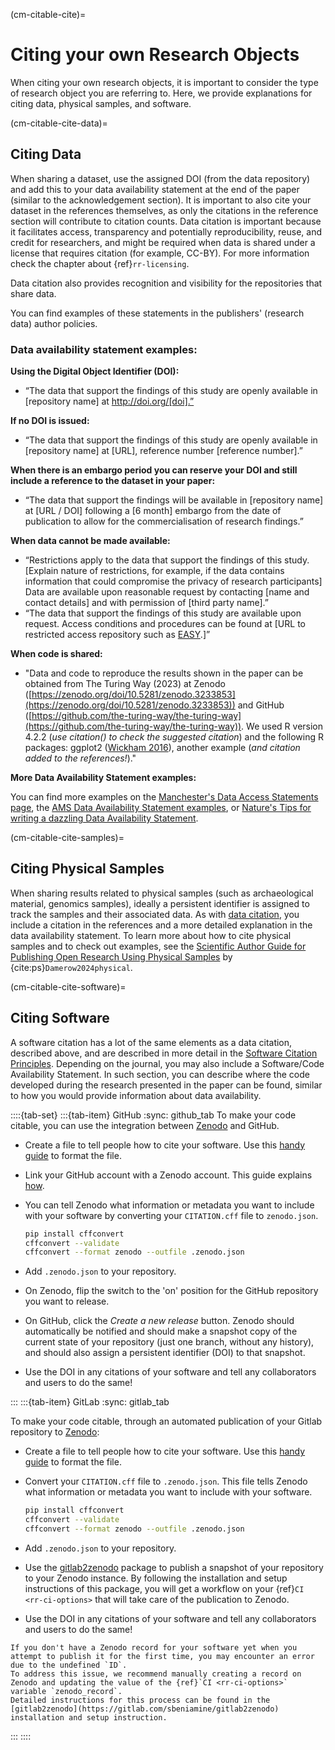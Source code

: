 (cm-citable-cite)=
# Citing your own Research Objects

When citing your own research objects, it is important to consider the type of research object you are referring to. 
Here, we provide explanations for citing data, physical samples, and software.

(cm-citable-cite-data)=
## Citing Data
When sharing a dataset, use the assigned DOI (from the data repository) and add this to your data availability statement at the end of the paper (similar to the acknowledgement section). 
It is important to also cite your dataset in the references themselves, as only the citations in the reference section will contribute to citation counts.
Data citation is important because it facilitates access, transparency and potentially reproducibility, reuse, and credit for researchers, and might be required when data is shared under a license that requires citation (for example, CC-BY). For more information check the chapter about {ref}`rr-licensing`.

Data citation also provides recognition and visibility for the repositories that share data.

You can find examples of these statements in the publishers' (research data) author policies.

### Data availability statement examples:

**Using the Digital Object Identifier (DOI):**
- “The data that support the findings of this study are openly available in [repository name] at http://doi.org/[doi].”

**If no DOI is issued:**
- “The data that support the findings of this study are openly available in [repository name] at [URL], reference number [reference number].”

**When there is an embargo period you can reserve your DOI and still include a reference to the dataset in your paper:**
- “The data that support the findings will be available in [repository name] at [URL / DOI] following a [6 month] embargo from the date of publication to allow for the commercialisation of research findings.”

**When data cannot be made available:**
- “Restrictions apply to the data that support the findings of this study.
[Explain nature of restrictions, for example, if the data contains information that could compromise the privacy of research participants] Data are available upon reasonable request by contacting [name and contact details] and with permission of [third party name].”
-  “The data that support the findings of this study are available upon request.
Access conditions and procedures can be found at [URL to restricted access repository such as [EASY](https://easy.dans.knaw.nl/ui/home).]”

**When code is shared:**
- "Data and code to reproduce the results shown in the paper can be obtained from The Turing Way (2023) at Zenodo ([https://zenodo.org/doi/10.5281/zenodo.3233853](https://zenodo.org/doi/10.5281/zenodo.3233853)) and GitHub ([https://github.com/the-turing-way/the-turing-way](https://github.com/the-turing-way/the-turing-way)). We used R version 4.2.2 (*use citation() to check the suggested citation*) and the following R packages: ggplot2 ([Wickham 2016](https://cran.r-project.org/web/packages/ggplot2/citation.html)), another example (*and citation added to the references!*)." 

**More Data Availability Statement examples:**

You can find more examples on the [Manchester's Data Access Statements page](https://www.library.manchester.ac.uk/services/research/research-data-management/sharing/data-access-statements/), the [AMS Data Availability Statement examples](https://www.ametsoc.org/index.cfm/ams/publications/author-information/formatting-and-manuscript-components/data-availability-statement-examples/), or [Nature's Tips for writing a dazzling Data Availability Statement](https://researchdata.springernature.com/posts/tips-for-writing-a-dazzling-das-data-availability-statement).

(cm-citable-cite-samples)=
## Citing Physical Samples

When sharing results related to physical samples (such as archaeological material, genomics samples), ideally a persistent identifier is assigned to track the samples and their associated data. 
As with [data citation](cm-citable-cite-data), you include a citation in the references and a more detailed explanation in the data availability statement. 
To learn more about how to cite physical samples and to check out examples, see the [Scientific Author Guide for Publishing Open Research Using Physical Samples](https://doi.org/10.6084/m9.figshare.24669057.v1) by {cite:ps}`Damerow2024physical`.

(cm-citable-cite-software)=
## Citing Software

A software citation has a lot of the same elements as a data citation, described above, and are described in more detail in the [Software Citation Principles](https://www.force11.org/software-citation-principles).
Depending on the journal, you may also include a Software/Code Availability Statement. In such section, you can describe where the code developed during the research presented in the paper can be found, similar to how you would provide information about data availability.

::::{tab-set}
:::{tab-item} GitHub
:sync: github_tab
To make your code citable, you can use the integration between [Zenodo](https://zenodo.org/) and GitHub.

- Create a file to tell people how to cite your software. Use this [handy guide](https://citation-file-format.github.io/cff-initializer-javascript/) to format the file.
- Link your GitHub account with a Zenodo account. This guide explains [how](https://guides.github.com/activities/citable-code/).
- You can tell Zenodo what information or metadata you want to include with your software by converting your `CITATION.cff` file to `zenodo.json`.

    ```bash
    pip install cffconvert
    cffconvert --validate
    cffconvert --format zenodo --outfile .zenodo.json
    ```

- Add `.zenodo.json` to your repository.
- On Zenodo, flip the switch to the 'on' position for the GitHub repository you want to release.
- On GitHub, click the *Create a new release* button.
Zenodo should automatically be notified and should make a snapshot copy of the current state of your repository (just one branch, without any history), and should also assign a persistent identifier (DOI) to that snapshot.
- Use the DOI in any citations of your software and tell any collaborators and users to do the same!

:::
:::{tab-item} GitLab
:sync: gitlab_tab



To make your code citable, through an automated publication of your Gitlab repository to [Zenodo](https://zenodo.org/):

- Create a file to tell people how to cite your software. Use this [handy guide](https://citation-file-format.github.io/cff-initializer-javascript/) to format the file.
- Convert your `CITATION.cff` file to `.zenodo.json`.
This file tells Zenodo what information or metadata you want to include with your software.

    ```bash
    pip install cffconvert
    cffconvert --validate
    cffconvert --format zenodo --outfile .zenodo.json 
    ```

- Add `.zenodo.json` to your repository.
- Use the [gitlab2zenodo](https://gitlab.com/sbeniamine/gitlab2zenodo) package to publish a snapshot of your repository to your Zenodo instance.
By following the installation and setup instructions of this package, you will get a workflow on your {ref}`CI <rr-ci-options>` that will take care of the publication to Zenodo.
- Use the DOI in any citations of your software and tell any collaborators and users to do the same!

```{note}
If you don't have a Zenodo record for your software yet when you attempt to publish it for the first time, you may encounter an error due to the undefined `ID`. 
To address this issue, we recommend manually creating a record on Zenodo and updating the value of the {ref}`CI <rr-ci-options>` variable `zenodo_record`. 
Detailed instructions for this process can be found in the [gitlab2zenodo](https://gitlab.com/sbeniamine/gitlab2zenodo) installation and setup instruction.
```

:::
::::
